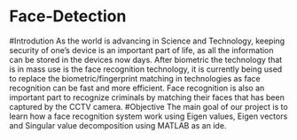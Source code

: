 # Face-Detection
#Introdution
As the world is advancing in Science and Technology, keeping security of one’s device is an important part of life, as all the information can be stored in the devices now days. After biometric the technology that is in mass use is the face recognition technology, it is currently being used to replace the biometric/fingerprint matching in technologies as face recognition can be fast and more efficient. Face recognition is also an important part to recognize criminals by matching their faces that has been captured by the CCTV camera.
#Objective
The main goal of our project is to learn how a face recognition system work using Eigen values, Eigen vectors and Singular value decomposition using MATLAB as an ide. 
